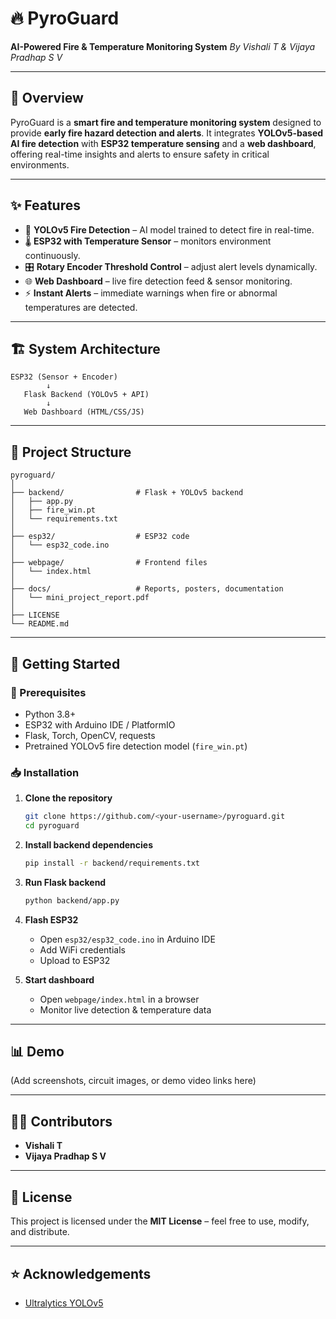 # 🔥 PyroGuard

**AI-Powered Fire & Temperature Monitoring System**
*By Vishali T & Vijaya Pradhap S V*

---

## 📌 Overview

PyroGuard is a **smart fire and temperature monitoring system** designed to provide **early fire hazard detection and alerts**.
It integrates **YOLOv5-based AI fire detection** with **ESP32 temperature sensing** and a **web dashboard**, offering real-time insights and alerts to ensure safety in critical environments.

---

## ✨ Features

* 🔎 **YOLOv5 Fire Detection** – AI model trained to detect fire in real-time.
* 🌡 **ESP32 with Temperature Sensor** – monitors environment continuously.
* 🎛 **Rotary Encoder Threshold Control** – adjust alert levels dynamically.
* 🌐 **Web Dashboard** – live fire detection feed & sensor monitoring.
* ⚡ **Instant Alerts** – immediate warnings when fire or abnormal temperatures are detected.

---

## 🏗 System Architecture

```
ESP32 (Sensor + Encoder)
        ↓
   Flask Backend (YOLOv5 + API)
        ↓
   Web Dashboard (HTML/CSS/JS)
```

---

## 📂 Project Structure

```
pyroguard/
│
├── backend/                # Flask + YOLOv5 backend
│   ├── app.py
│   ├── fire_win.pt
│   └── requirements.txt
│
├── esp32/                  # ESP32 code
│   └── esp32_code.ino
│
├── webpage/                # Frontend files
│   └── index.html
│
├── docs/                   # Reports, posters, documentation
│   └── mini_project_report.pdf
│
├── LICENSE
└── README.md
```

---

## 🚀 Getting Started

### 🔧 Prerequisites

* Python 3.8+
* ESP32 with Arduino IDE / PlatformIO
* Flask, Torch, OpenCV, requests
* Pretrained YOLOv5 fire detection model (`fire_win.pt`)

### 📥 Installation

1. **Clone the repository**

   ```bash
   git clone https://github.com/<your-username>/pyroguard.git
   cd pyroguard
   ```

2. **Install backend dependencies**

   ```bash
   pip install -r backend/requirements.txt
   ```

3. **Run Flask backend**

   ```bash
   python backend/app.py
   ```

4. **Flash ESP32**

   * Open `esp32/esp32_code.ino` in Arduino IDE
   * Add WiFi credentials
   * Upload to ESP32

5. **Start dashboard**

   * Open `webpage/index.html` in a browser
   * Monitor live detection & temperature data

---

## 📊 Demo

(Add screenshots, circuit images, or demo video links here)

---

## 👩‍💻 Contributors

* **Vishali T**
* **Vijaya Pradhap S V**

---

## 📜 License

This project is licensed under the **MIT License** – feel free to use, modify, and distribute.

---

## ⭐ Acknowledgements

* [Ultralytics YOLOv5](https://github.com/ultralytics/yolov5)
  
